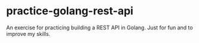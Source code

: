 # practice-golang-rest-api
An exercise for practicing building a REST API in Golang. Just for fun and to improve my skills.
